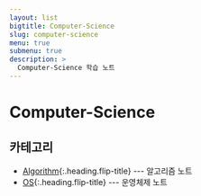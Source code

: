 ```yaml
---
layout: list
bigtitle: Computer-Science
slug: computer-science
menu: true
submenu: true
description: >
  Computer-Science 학습 노트
---
```


# Computer-Science

## 카테고리

* [Algorithm]{:.heading.flip-title} --- 알고리즘 노트
* [OS]{:.heading.flip-title} --- 운영체제 노트

[Algorithm]: /algorithm/
[OS]: /os/







